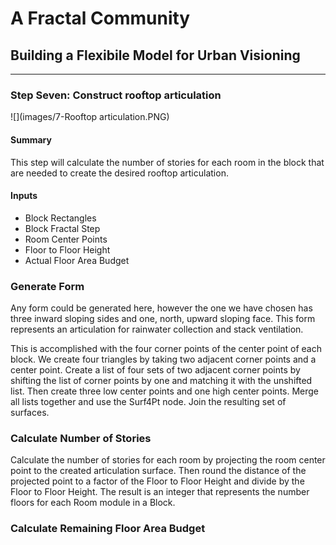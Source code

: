 # A Fractal Community
## Building a Flexibile Model for Urban Visioning
---

### Step Seven: Construct rooftop articulation
![](images/7-Rooftop articulation.PNG)
#### Summary
This step will calculate the number of stories for each room in the block that are needed to create the desired rooftop articulation. 

#### Inputs
- Block Rectangles 
- Block Fractal Step
- Room Center Points
- Floor to Floor Height
- Actual Floor Area Budget

### Generate Form
Any form could be generated here, however the one we have chosen has three inward sloping sides and one, north, upward sloping face. This form represents an articulation for rainwater collection and stack ventilation. 

This is accomplished with the four corner points of the center point of each block. We create four triangles by taking two adjacent corner points and a center point. Create a list of four sets of two adjacent corner points by shifting the list of corner points by one and matching it with the unshifted list. Then create three low center points and one high center points. Merge all lists together and use the Surf4Pt node. Join the resulting set of surfaces. 

### Calculate Number of Stories
Calculate the number of stories for each room by projecting the room center point to the created articulation surface. Then round the distance of the projected point to a factor of the Floor to Floor Height and divide by the Floor to Floor Height. The result is an integer that represents the number floors for each Room module in a Block.

### Calculate Remaining Floor Area Budget
